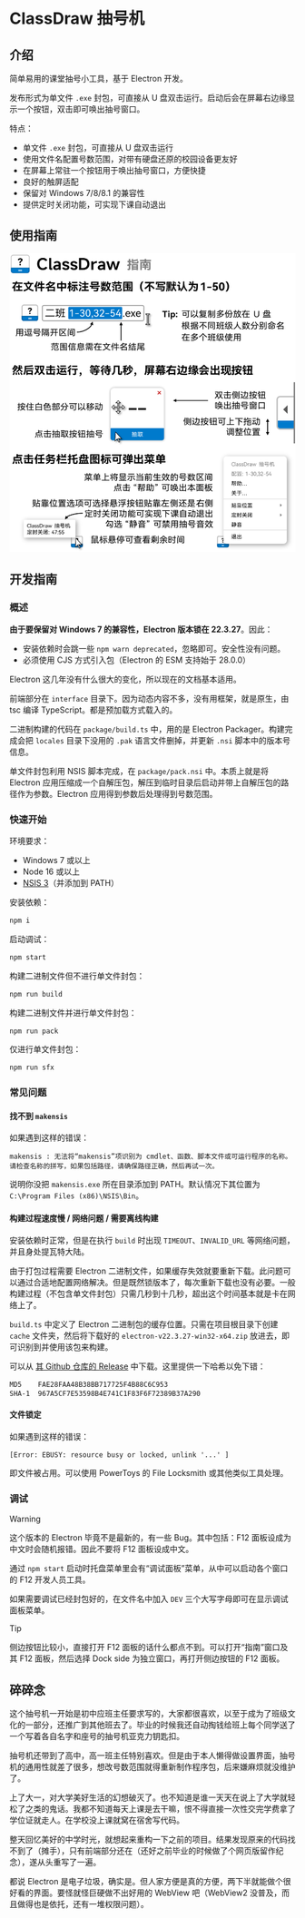# ClassDraw 抽号机

## 介绍

简单易用的课堂抽号小工具，基于 Electron 开发。

发布形式为单文件 `.exe` 封包，可直接从 U 盘双击运行。启动后会在屏幕右边缘显示一个按钮，双击即可唤出抽号窗口。

特点：

- 单文件 `.exe` 封包，可直接从 U 盘双击运行
- 使用文件名配置号数范围，对带有硬盘还原的校园设备更友好
- 在屏幕上常驻一个按钮用于唤出抽号窗口，方便快捷
- 良好的触屏适配
- 保留对 Windows 7/8/8.1 的兼容性
- 提供定时关闭功能，可实现下课自动退出

## 使用指南

![](https://raw.githubusercontent.com/Linho1219/ClassDraw/refs/heads/main/interface/assets/guide.svg)

## 开发指南

### 概述

**由于要保留对 Windows 7 的兼容性，Electron 版本锁在 22.3.27**。因此：

- 安装依赖时会跳一些 `npm warn deprecated`，忽略即可。安全性没有问题。
- 必须使用 CJS 方式引入包（Electron 的 ESM 支持始于 28.0.0）

Electron 这几年没有什么很大的变化，所以现在的文档基本适用。

前端部分在 `interface` 目录下。因为动态内容不多，没有用框架，就是原生，由 tsc 编译 TypeScript。都是预加载方式载入的。

二进制构建的代码在 `package/build.ts` 中，用的是 Electron Packager。构建完成会把 `locales` 目录下没用的 `.pak` 语言文件删掉，并更新 `.nsi` 脚本中的版本号信息。

单文件封包利用 NSIS 脚本完成，在 `package/pack.nsi` 中。本质上就是将 Electron 应用压缩成一个自解压包，解压到临时目录后启动并带上自解压包的路径作为参数。Electron 应用得到参数后处理得到号数范围。

### 快速开始

环境要求：

- Windows 7 或以上
- Node 16 或以上
- [NSIS 3](https://nsis.sourceforge.io/Download)（并添加到 PATH）

安装依赖：

```bash
npm i
```

启动调试：

```bash
npm start
```

构建二进制文件但不进行单文件封包：

```bash
npm run build
```

构建二进制文件并进行单文件封包：

```bash
npm run pack
```

仅进行单文件封包：

```bash
npm run sfx
```

### 常见问题

#### 找不到 `makensis`

如果遇到这样的错误：

```
makensis : 无法将“makensis”项识别为 cmdlet、函数、脚本文件或可运行程序的名称。请检查名称的拼写，如果包括路径，请确保路径正确，然后再试一次。
```

说明你没把 `makensis.exe` 所在目录添加到 PATH。默认情况下其位置为 `C:\Program Files (x86)\NSIS\Bin`。

#### 构建过程速度慢 / 网络问题 / 需要离线构建

安装依赖时正常，但是在执行 `build` 时出现 `TIMEOUT`、`INVALID_URL` 等网络问题，并且身处提瓦特大陆。

由于打包过程需要 Electron 二进制文件，如果缓存失效就要重新下载。此问题可以通过合适地配置网络解决。但是既然锁版本了，每次重新下载也没有必要。一般构建过程（不包含单文件封包）只需几秒到十几秒，超出这个时间基本就是卡在网络上了。

`build.ts` 中定义了 Electron 二进制包的缓存位置。只需在项目根目录下创建 `cache` 文件夹，然后将下载好的 `electron-v22.3.27-win32-x64.zip` 放进去，即可识别到并使用该包来构建。

可以从 [其 Github 仓库的 Release](https://github.com/electron/electron/releases/tag/v22.3.27) 中下载。这里提供一下哈希以免下错：

```
MD5    FAE28FAA48B38BB717725F4B88C6C953
SHA-1  967A5CF7E53598B4E741C1F83F6F72389B37A290
```

#### 文件锁定

如果遇到这样的错误：

```
[Error: EBUSY: resource busy or locked, unlink '...' ]
```

即文件被占用。可以使用 PowerToys 的 File Locksmith 或其他类似工具处理。

### 调试

> [!warning]
>
> 这个版本的 Electron 毕竟不是最新的，有一些 Bug。其中包括：F12 面板设成为中文时会随机报错。因此不要将 F12 面板设成中文。

通过 `npm start` 启动时托盘菜单里会有“调试面板”菜单，从中可以启动各个窗口的 F12 开发人员工具。

如果需要调试已经封包好的，在文件名中加入 `DEV` 三个大写字母即可在显示调试面板菜单。

> [!tip]
>
> 侧边按钮比较小，直接打开 F12 面板的话什么都点不到。可以打开“指南”窗口及其 F12 面板，然后选择 Dock side 为独立窗口，再打开侧边按钮的 F12 面板。

## 碎碎念

这个抽号机一开始是初中应班主任要求写的，大家都很喜欢，以至于成为了班级文化的一部分，还推广到其他班去了。毕业的时候我还自动掏钱给班上每个同学送了一个写着各自名字和座号的抽号机亚克力钥匙扣。

抽号机还带到了高中，高一班主任特别喜欢。但是由于本人懒得做设置界面，抽号机的通用性就差了很多，想改号数范围就得重新制作程序包，后来嫌麻烦就没维护了。

上了大一，对大学美好生活的幻想破灭了。也不知道是谁一天天在说上了大学就轻松了之类的鬼话。我都不知道每天上课是去干嘛，恨不得直接一次性交完学费拿了学位证就走人。在学校没上课就窝在宿舍写代码。

整天回忆美好的中学时光，就想起来重构一下之前的项目。结果发现原来的代码找不到了（摊手），只有前端部分还在（还好之前毕业的时候做了个网页版留作纪念），遂从头重写了一遍。

都说 Electron 是电子垃圾，确实是。但人家方便是真的方便，两下半就能做个很好看的界面。要怪就怪巨硬做不出好用的 WebView 吧（WebView2 没普及，而且做得也是依托，还有一堆权限问题）。
